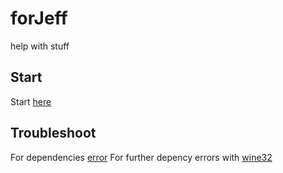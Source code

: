 # forJeff
help with stuff

## Start
Start [here](wineHQ.md)

## Troubleshoot
For dependencies [error](dependenciesForJeff.md)
For further depency errors with [wine32](wine32-install-script.sh)